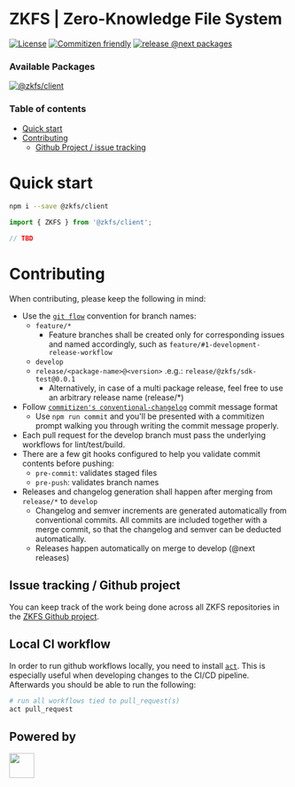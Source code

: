 # ZKFS | Zero-Knowledge File System

[![License](https://badgen.net/github/license/zkfs-io/zkfs)](https://github.com/zkfs-io/zkfs/blob/develop/LICENSE.md)
[![Commitizen friendly](https://img.shields.io/badge/commitizen-friendly-brightgreen.svg)](http://commitizen.github.io/cz-cli/)
[![release @next packages](https://github.com/zkfs-io/zkfs/actions/workflows/release-develop.yml/badge.svg)](https://github.com/zkfs-io/zkfs/actions/workflows/release-develop.yml)

### Available Packages

[![@zkfs/client](https://badgen.net/npm/v/@zkfs/client/next?label=@zkfs/client@next&icon=npm)](https://www.npmjs.com/package/@zkfs/client?activeTab=readme)

### Table of contents

- [Quick start](#quick-start)
- [Contributing](#contributing)
  - [Github Project / issue tracking](#issue-tracking--github-project)

# Quick start

```zsh
npm i --save @zkfs/client
```

```typescript
import { ZKFS } from '@zkfs/client';

// TBD
```

# Contributing

When contributing, please keep the following in mind:

- Use the [`git flow`](https://danielkummer.github.io/git-flow-cheatsheet/) convention for branch names:
  - `feature/*`
    - Feature branches shall be created only for corresponding issues and named accordingly, such as `feature/#1-development-release-workflow`
  - `develop`
  - `release/<package-name>@<version>` .e.g.: `release/@zkfs/sdk-test@0.0.1`
    - Alternatively, in case of a multi package release, feel free to use an arbitrary release name (release/\*)
- Follow [`commitizen's conventional-changelog`](https://github.com/commitizen/cz-cli) commit message format
  - Use `npm run commit` and you'll be presented with a commitizen prompt walking you through writing the commit message properly.
- Each pull request for the develop branch must pass the underlying workflows for lint/test/build.
- There are a few git hooks configured to help you validate commit contents before pushing:
  - `pre-commit`: validates staged files
  - `pre-push`: validates branch names
- Releases and changelog generation shall happen after merging from `release/*` to `develop`
  - Changelog and semver increments are generated automatically from conventional commits. All commits are included together with a merge commit, so that the changelog and semver can be deducted automatically.
  - Releases happen automatically on merge to develop (@next releases)

## Issue tracking / Github project

You can keep track of the work being done across all ZKFS repositories in the [ZKFS Github project](https://github.com/orgs/zkfs-io/projects/2).

## Local CI workflow

In order to run github workflows locally, you need to install [`act`](https://github.com/nektos/act). This is especially useful when developing changes to the CI/CD pipeline. Afterwards you should be able to run the following:

```zsh
# run all workflows tied to pull_request(s)
act pull_request
```

## Powered by

<a alt="Nx logo" href="https://nx.dev" target="_blank" rel="noreferrer"><img src="https://raw.githubusercontent.com/nrwl/nx/master/images/nx-logo.png" width="45"></a>

